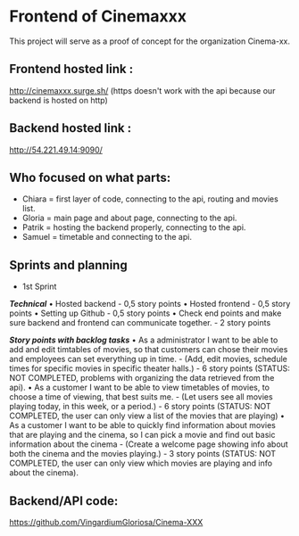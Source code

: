 # Frontend of Cinemaxxx
This project will serve as a proof of concept for the organization Cinema-xx.


## Frontend hosted link : 
http://cinemaxxx.surge.sh/ (https doesn't work with the api because our backend is hosted on http)
 
 
## Backend hosted link : 
http://54.221.49.14:9090/


## Who focused on what parts:
- Chiara = first layer of code, connecting to the api, routing and movies list.
- Gloria = main page and about page, connecting to the api.
- Patrik = hosting the backend properly, connecting to the api.
- Samuel = timetable and connecting to the api.


## Sprints and planning
 - 1st Sprint

***Technical***
•    Hosted backend - 0,5 story points
•    Hosted frontend - 0,5 story points
•    Setting up Github - 0,5 story points
•    Check end points and make sure backend and frontend can communicate together. - 2 story points

***Story points with backlog tasks***
•    As a administrator I want to be able to add and edit timtables of movies, so that customers can chose their movies and employees can set everything up in time. - (Add, edit movies, schedule times for specific movies in specific theater halls.) - 6 story points (STATUS: NOT COMPLETED, problems with organizing the data retrieved from the api).
•    As a customer I want to be able to view timetables of movies, to choose a time of viewing, that best suits me. - (Let users see all movies playing today, in this week, or a period.) - 6 story points  (STATUS: NOT COMPLETED, the user can only view a list of the movies that are playing)
•    As a customer I want to be able to quickly find information about movies that are playing and the cinema, so I can pick a movie and find out basic information about the cinema - (Create a welcome page showing info about both the cinema and the movies playing.) - 3 story points (STATUS: NOT COMPLETED, the user can only view which movies are playing and info about the cinema).


## Backend/API code: 
https://github.com/VingardiumGloriosa/Cinema-XXX

